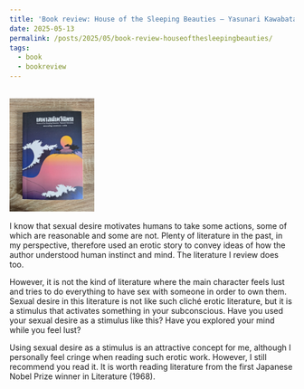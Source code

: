 ```yaml
---
title: 'Book review: House of the Sleeping Beauties – Yasunari Kawabata'
date: 2025-05-13
permalink: /posts/2025/05/book-review-houseofthesleepingbeauties/
tags:
  - book
  - bookreview
---
```

<br/><img src='/images/bookreview/book_houseofthesleepingbeauties.jpg' alt='book_houseofthesleepingbeauties' style="height: 200px; width:150px;"> 

I know that sexual desire motivates humans to take some actions, some of which are reasonable and some are not. Plenty of literature in the past, in my perspective, therefore used an erotic story to convey ideas of how the author understood human instinct and mind. The literature I review does too.

However, it is not the kind of literature where the main character feels lust and tries to do everything to have sex with someone in order to own them. Sexual desire in this literature is not like such cliché erotic literature, but it is a stimulus that activates something in your subconscious. Have you used your sexual desire as a stimulus like this? Have you explored your mind while you feel lust?

Using sexual desire as a stimulus is an attractive concept for me, although I personally feel cringe when reading such erotic work. However, I still recommend you read it. It is worth reading literature from the first Japanese Nobel Prize winner in Literature (1968).
